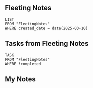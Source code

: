 
## Fleeting Notes
```dataview
LIST
FROM "FleetingNotes"
WHERE created_date = date(2025-03-10) 
```

## Tasks from Fleeting Notes
```dataview
TASK
FROM "FleetingNotes"
WHERE !completed
```

## My Notes

